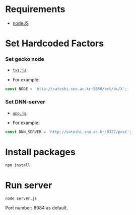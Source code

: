 # Requirements
* [nodeJS](https://nodejs.org/en/download/)

# Set Hardcoded Factors

### Set gecko node

* [`txs.js`](https://github.com/t-ava/tava-frontend/blob/66a17e550e5ca30b5047898738a95dd6d5a34314/frontend/public/js/txs.js#L15).

* For example: 
```javascript
const NODE = 'http://satoshi.snu.ac.kr:9650/ext/bc/X';
```

### Set DNN-server

* [`app.js`](https://github.com/t-ava/tava-frontend/blob/66a17e550e5ca30b5047898738a95dd6d5a34314/frontend/public/js/app.js#L17).

* For example: 
```javascript
const DNN_SERVER = 'http://satoshi.snu.ac.kr:8327/post';
```

# Install packages
```
npm install
```

# Run server
```
node server.js
```

Port number: 8084 as default.
